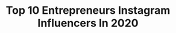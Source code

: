 ---
title: Top 10 Entrepreneurs Instagram Influencers In 2020
description: >-
  Find top entrepreneurs Instagram influencers in 2020. Most popular hashtags: #colombia #octolyfamily #laurabiagiotti #positivevibes.
platform: Instagram
profiles:
  - username: "je1bc"
    fullname: >-
      Jeremiah Emmanuel BEM
    location: "United Kingdom"
    followers: 8620
    engagement: 1647
    commentsToLikes: 0.045707
    avatar: "https://scontent-ams4-1.cdninstagram.com/v/t51.2885-19/s320x320/75484612_445712222715104_6020602305613660160_n.jpg?_nc_ht=scontent-ams4-1.cdninstagram.com&_nc_ohc=BgsvKuWJFgwAX9l_efw&oh=05c1b466d9b2db4b6bee61ed16d32b24&oe=5E881053"
    verified: true
    hashtags: "#dreaminginanightmare, #merky, #lfwm, #dian"
  - username: "simrankhannaofficial"
    fullname: >-
      Simran Khanna
    location: ""
    followers: 43614
    engagement: 576
    commentsToLikes: 0.021601
    avatar: "https://scontent-lhr8-1.cdninstagram.com/v/t51.2885-19/s320x320/91025393_142712880510205_4819928216443551744_n.jpg?_nc_ht=scontent-lhr8-1.cdninstagram.com&_nc_ohc=k4wZ4VIh328AX-oYBJv&oh=fd574eb99b5d12b5d997061890a4bfe4&oe=5EBC06D7"
    verified: false
    hashtags: "#fridayvibes, #pearl, #stayhome, #punjabi"
  - username: "mrmerlano"
    fullname: >-
      Antonio Merlano
    location: "Colombia"
    followers: 63586
    engagement: 275
    commentsToLikes: 0.070471
    avatar: "https://scontent-lhr8-1.cdninstagram.com/v/t51.2885-19/s320x320/79942937_812525312520436_895734701099057152_n.jpg?_nc_ht=scontent-lhr8-1.cdninstagram.com&_nc_ohc=xFbbihdQMPEAX-4jYQt&oh=149f3949e2b69278188ef72f46a6f87e&oe=5EB9FC8C"
    verified: true
    hashtags: "#coronavirus, #milan, #london, #spantajopism"
  - username: "lavinia_biagiotti"
    fullname: >-
      Lavinia Biagiotti
    location: "Italy"
    followers: 24062
    engagement: 378
    commentsToLikes: 0.064119
    avatar: "https://scontent-ams4-1.cdninstagram.com/v/t51.2885-19/s320x320/20481946_128031107812545_2610156431571156992_a.jpg?_nc_ht=scontent-ams4-1.cdninstagram.com&_nc_ohc=IJgV6CrgzL0AX_eko2B&oh=7368022047c553c0c5d92fb797c9c5a6&oe=5EB7AD02"
    verified: false
    hashtags: "#laurabiagiotti, #fullmoon, #docufilm, #unastoriaitaliana"
  - username: "iamsofiamattsson"
    fullname: >-
      Sofia Mattsson
    location: "United States"
    followers: 23100
    engagement: 1023
    commentsToLikes: 0.064747
    avatar: "https://scontent-ams4-1.cdninstagram.com/v/t51.2885-19/s320x320/82307129_137076977463969_5609225196926926848_n.jpg?_nc_ht=scontent-ams4-1.cdninstagram.com&_nc_ohc=BoJAGM40vZgAX_OJXpg&oh=bd488f07a5dd19dcf53372df1095b2c0&oe=5EB9CD46"
    verified: false
    hashtags: "#dreamplando, #eltonjohnoscarparty, #newyears, #napoleonapartments"
  - username: "itskitsovain"
    fullname: >-
      👄Miss Kitty Sovain👄
    location: "United States"
    followers: 622136
    engagement: 824
    commentsToLikes: 0.027829
    avatar: "https://scontent-ams4-1.cdninstagram.com/v/t51.2885-19/s320x320/65999502_510633876373872_1337520822486564864_n.jpg?_nc_ht=scontent-ams4-1.cdninstagram.com&_nc_ohc=ZM92XK3CknEAX8cAztm&oh=68da008694f1fc8f5f3956aafc9e9ac3&oe=5EBE3AF6"
    verified: false
    hashtags: "#whatdidkittydonow, #sovainbeauty, #ilovemesomeme, #selfloveisthebestlove"
  - username: "kikeprida"
    fullname: >-
      Kike Prida
    location: "Mexico"
    followers: 158845
    engagement: 784
    commentsToLikes: 0.061085
    avatar: "https://scontent-amt2-1.cdninstagram.com/v/t51.2885-19/s320x320/92019699_3347235335290750_327255196327477248_n.jpg?_nc_ht=scontent-amt2-1.cdninstagram.com&_nc_ohc=qVRyBdI1oU0AX-G_fxi&oh=b3cf6699d09e94f45874e8458d5089e9&oe=5EB97BA2"
    verified: false
    hashtags: "#lomejorestallegando, #blackproject, #r8"
  - username: "yahina25"
    fullname: >-
      Yahina
    location: "Mexico"
    followers: 36664
    engagement: 1025
    commentsToLikes: 0.152399
    avatar: "https://scontent-ams4-1.cdninstagram.com/v/t51.2885-19/s320x320/74670583_2334744143504589_8638942737237803008_n.jpg?_nc_ht=scontent-ams4-1.cdninstagram.com&_nc_ohc=FpCrfctWW1gAX9W6soy&oh=7f9b897a5c3d415aaa5da400711e1ea9&oe=5EB7DE0D"
    verified: false
    hashtags: "#obsessed, #cooking, #positivevibes, #vacation2020"
  - username: "blondie_rio"
    fullname: >-
      𝑆𝐴𝑁𝐷𝑅𝐴 ♡ 𝐼𝑁𝑆𝑇𝐴𝐺𝑅𝐴𝑀𝐸𝑈𝑆𝐸
    location: "France"
    followers: 6320
    engagement: 1878
    commentsToLikes: 0.393256
    avatar: "https://scontent-amt2-1.cdninstagram.com/v/t51.2885-19/s320x320/92242480_395801851302851_6166124164198432768_n.jpg?_nc_ht=scontent-amt2-1.cdninstagram.com&_nc_ohc=hx8s9XM6ii8AX9rJX3b&oh=624f369d3bdf81e6afb58594ada82f3e&oe=5EBA25E6"
    verified: false
    hashtags: "#souvenir, #blondie, #french, #octolyfamily"
  - username: "oliviavidael"
    fullname: >-
      O L I V I A
    location: "Finland"
    followers: 10067
    engagement: 2280
    commentsToLikes: 0.079351
    avatar: "https://scontent-lhr8-1.cdninstagram.com/v/t51.2885-19/s320x320/89094651_507706776820046_4625338907712552960_n.jpg?_nc_ht=scontent-lhr8-1.cdninstagram.com&_nc_ohc=UwsX6vET-P0AX_Z3ugN&oh=da13b466fdbd8aeb24cce770d758272d&oe=5EB9E6D2"
    verified: false
    hashtags: "#outfitdetails, #giveaway, #arifreywatches"
---